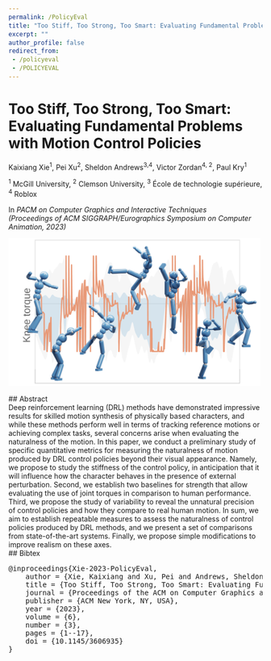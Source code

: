 ```yaml
---
permalink: /PolicyEval
title: "Too Stiff, Too Strong, Too Smart: Evaluating Fundamental Problems with Motion Control Policies"
excerpt: ""
author_profile: false
redirect_from: 
 - /policyeval
 - /POLICYEVAL
--- 
```


 

# Too Stiff, Too Strong, Too Smart: Evaluating Fundamental Problems with Motion Control Policies

<p class="author">
Kaixiang Xie<sup>1</sup>, Pei Xu<sup>2</sup>, Sheldon Andrews<sup>3,4</sup>, Victor Zordan<sup>4, 2</sup>, Paul Kry<sup>1</sup>
</p>

<p class="affiliation">
<sup>1</sup> McGill University, <sup>2</sup> Clemson University, <sup>3</sup> École de technologie supérieure, <sup>4</sup> Roblox
</p>

In _PACM on Computer Graphics and Interactive Techniques_<br />_(Proceedings of ACM SIGGRAPH/Eurographics Symposium on Computer Animation, 2023)_

<div class="m10"></div>
<div class="teaser">
<p><img src="projects/PolicyEval/teaser.png" style="width:500px;max-width:100%" /></p>
</div>


<div class="m10"></div>
## Abstract
<div class="abstract">
Deep reinforcement learning (DRL) methods have demonstrated impressive results for skilled motion synthesis of physically based characters, and while these methods perform well in terms of tracking reference motions or achieving complex tasks, several concerns arise when evaluating the naturalness of the motion. In this paper, we conduct a preliminary study of specific quantitative metrics for measuring the naturalness of motion produced by DRL control policies beyond their visual appearance. Namely, we propose to study the stiffness of the control policy, in anticipation that it will influence how the character behaves in the presence of external perturbation. Second, we establish two baselines for strength that allow evaluating the use of joint torques in comparison to human performance. Third, we propose the study of variability to reveal the unnatural precision of control policies and how they compare to real human motion. In sum, we aim to establish repeatable measures to assess the naturalness of control policies produced by DRL methods, and we present a set of comparisons from state-of-the-art systems. Finally, we propose simple modifications to improve realism on these axes.
</div>

<div class="m10"></div>
<a class="paper-link" href="https://dl.acm.org/doi/10.1145/3606935" title="Paper"></a>

<div class="m10"></div>
## Bibtex
<pre class="bibtex">
@inproceedings{Xie-2023-PolicyEval,
    author = {Xie, Kaixiang and Xu, Pei and Andrews, Sheldon and Zordan, Victor B and Kry, Paul G},
    title = {Too Stiff, Too Strong, Too Smart: Evaluating Fundamental Problems with Motion Control Policies},
    journal = {Proceedings of the ACM on Computer Graphics and Interactive Techniques},
    publisher = {ACM New York, NY, USA},
    year = {2023},
    volume = {6},
    number = {3},
    pages = {1--17},
    doi = {10.1145/3606935}
}
</pre>
